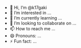 - 👋 Hi, I’m @k17gaki
- 👀 I’m interested in ...
- 🌱 I’m currently learning ...
- 💞️ I’m looking to collaborate on ...
- 📫 How to reach me ...
- 😄 Pronouns: ...
- ⚡ Fun fact: ...

<!---
k17gaki/k17gaki is a ✨ special ✨ repository because its `README.md` (this file) appears on your GitHub profile.
You can click the Preview link to take a look at your changes.
--->
